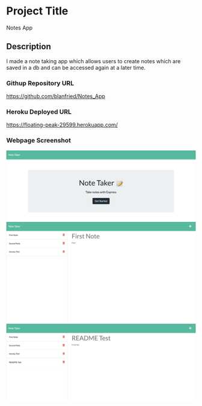 # Project Title

Notes App

## Description

I made a note taking app which allows users to create notes which are saved in a db and can be accessed again at a later time.

### Githup Repository URL
https://github.com/blanfried/Notes_App

### Heroku Deployed URL
https://floating-peak-29599.herokuapp.com/

### Webpage Screenshot
![Notes_App Screenshot (1)](./public/assets/images/Notes%20App%20Screenshot%20(1).png)
![Notes_App Screenshot (2)](./public/assets/images/Notes%20App%20Screenshot%20(2).png)
![Notes_App Screenshot (3)](./public/assets/images/Notes%20App%20Screenshot%20(3).png)